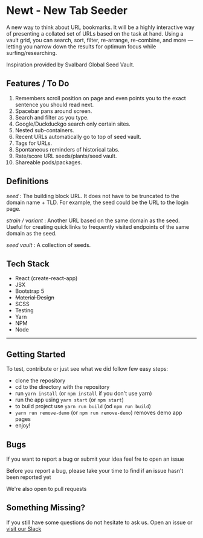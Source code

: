 # Newt - New Tab Seeder
A new way to think about URL bookmarks. It will be a highly interactive way of presenting a collated set of URLs based on the task at hand. Using a vault grid, you can search, sort, filter, re-arrange, re-combine, and more &mdash; letting you narrow down the results for optimum focus while surfing/researching.

Inspiration provided by Svalbard Global Seed Vault.

## Features / To Do

<ol>
  <li>Remembers scroll position on page and even points you to the exact sentence you should read next.</li>
  <li>Spacebar pans around screen.</li>
  <li>Search and filter as you type.</li>
  <li>Google/Duckduckgo search only certain sites.</li>
  <li>Nested sub-containers.</li>
  <li>Recent URLs automatically go to top of seed vault.</li>
  <li>Tags for URLs.</li>
  <li>Spontaneous reminders of historical tabs.</li>
  <li>Rate/score URL seeds/plants/seed vault.</li>
  <li>Shareable pods/packages.</li>
</ol>

## Definitions

*seed*
: The building block URL. It does not have to be truncated to the domain name + TLD. For example, the seed could be the URL to the login page.

*strain / variant*
: Another URL based on the same domain as the seed. Useful for creating quick links to frequently visited endpoints of the same domain as the seed.

*seed vault*
: A collection of seeds.





## Tech Stack
- React (create-react-app)
- JSX
- Bootstrap 5
- ~~Material Design~~
- SCSS
- Testing
- Yarn
- NPM
- Node




<hr>

## Getting Started
To test, contribute or just see what we did follow few easy steps:
- clone the repository
- cd to the directory with the repository
- run `yarn install` (or `npm install` if you don't use yarn)
- run the app using `yarn start` (or `npm start`)
- to build project use `yarn run build` (od `npm run build`)
- `yarn run remove-demo` (or `npm run remove-demo`) removes demo app pages
- enjoy!

## Bugs
If you want to report a bug or submit your idea feel fre to open an issue

Before you report a bug, please take your time to find if an issue hasn't been reported yet

We're also open to pull requests

## Something Missing?
If you still have some questions do not hesitate to ask us. Open an issue or [visit our Slack](https://mdbbetatest.slack.com)
